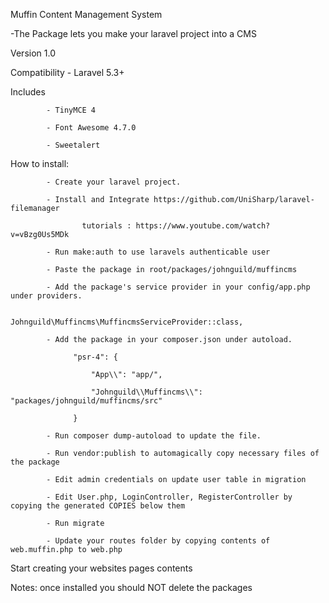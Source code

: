 Muffin Content Management System

 -The Package lets you make your laravel project into a CMS 

Version 1.0

Compatibility - Laravel 5.3+

Includes

			- TinyMCE 4

			- Font Awesome 4.7.0

			- Sweetalert

How to install:

			- Create your laravel project.

			- Install and Integrate https://github.com/UniSharp/laravel-filemanager

					tutorials : https://www.youtube.com/watch?v=vBzg0Us5MDk

			- Run make:auth to use laravels authenticable user

			- Paste the package in root/packages/johnguild/muffincms

			- Add the package's service provider in your config/app.php under providers.

						Johnguild\Muffincms\MuffincmsServiceProvider::class,

			- Add the package in your composer.json under autoload.

			      "psr-4": {

			          "App\\": "app/",

			          "Johnguild\\Muffincms\\": "packages/johnguild/muffincms/src"

			      }

			- Run composer dump-autoload to update the file.

			- Run vendor:publish to automagically copy necessary files of the package

			- Edit admin credentials on update user table in migration

			- Edit User.php, LoginController, RegisterController by copying the generated COPIES below them

			- Run migrate

			- Update your routes folder by copying contents of web.muffin.php to web.php



Start creating your websites pages contents


Notes: once installed you should NOT delete the packages




